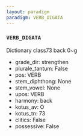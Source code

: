 ```yaml
---
layout: paradigm
paradigm: VERB_DIGATA
---
```

### ` VERB_DIGATA `

Dictionary class73 back 0~g
* grade_dir: strengthen
* plurale_tantum: False
* pos: VERB
* stem_diphthong: None
* stem_vowel: None
* upos: VERB
* harmony: back
* kotus_av: O
* kotus_tn: 73
* clitics: False
* possessive: False
